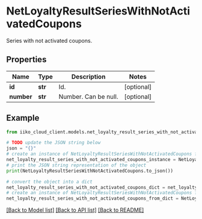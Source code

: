 # NetLoyaltyResultSeriesWithNotActivatedCoupons

Series with not activated coupons.

## Properties

Name | Type | Description | Notes
------------ | ------------- | ------------- | -------------
**id** | **str** | Id. | [optional] 
**number** | **str** | Number. Can be null. | [optional] 

## Example

```python
from iiko_cloud_client.models.net_loyalty_result_series_with_not_activated_coupons import NetLoyaltyResultSeriesWithNotActivatedCoupons

# TODO update the JSON string below
json = "{}"
# create an instance of NetLoyaltyResultSeriesWithNotActivatedCoupons from a JSON string
net_loyalty_result_series_with_not_activated_coupons_instance = NetLoyaltyResultSeriesWithNotActivatedCoupons.from_json(json)
# print the JSON string representation of the object
print(NetLoyaltyResultSeriesWithNotActivatedCoupons.to_json())

# convert the object into a dict
net_loyalty_result_series_with_not_activated_coupons_dict = net_loyalty_result_series_with_not_activated_coupons_instance.to_dict()
# create an instance of NetLoyaltyResultSeriesWithNotActivatedCoupons from a dict
net_loyalty_result_series_with_not_activated_coupons_from_dict = NetLoyaltyResultSeriesWithNotActivatedCoupons.from_dict(net_loyalty_result_series_with_not_activated_coupons_dict)
```
[[Back to Model list]](../README.md#documentation-for-models) [[Back to API list]](../README.md#documentation-for-api-endpoints) [[Back to README]](../README.md)


